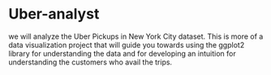 # Uber-analyst
we will analyze the Uber Pickups in New York City dataset. 
This is more of a data visualization project that will guide you towards using the ggplot2 library for understanding the data and for developing an intuition for understanding the customers who avail the trips.
